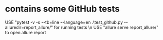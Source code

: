 # contains some GitHub tests
USE "pytest -v -s --tb=line --language=en .\test_github.py --alluredir=report_allure/" for running tests \n
USE "allure serve report_allure/" to open allure report
